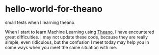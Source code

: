 # hello-world-for-theano
small tests when I learning theano.

When I start to learn Machine Learning using [Theano](https://github.com/Theano/Theano), I have encountered great difficulties. I may not update these code, because they are really simple, even ridiculous, but the confusion I meet today may help you in some ways when you meet the same situation with me.
